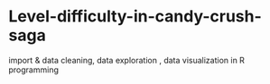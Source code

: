 # Level-difficulty-in-candy-crush-saga
import &amp; data cleaning, data exploration , data visualization in R programming
